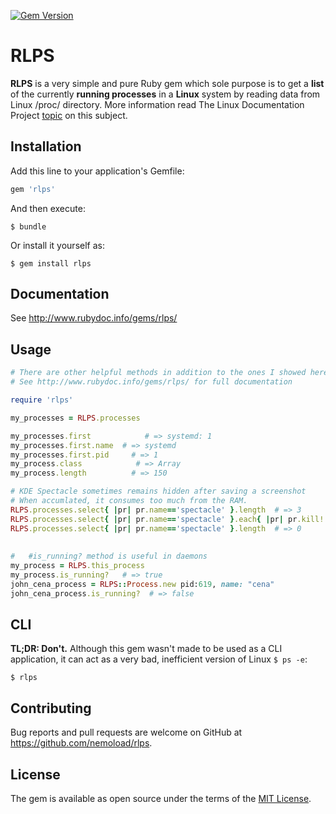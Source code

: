 [![Gem Version](https://badge.fury.io/rb/rlps.svg)](https://badge.fury.io/rb/rlps)
# RLPS

**RLPS** is a very simple and pure Ruby gem which sole purpose is to get a **list** of the currently **running processes** in a **Linux** system by reading data from Linux /proc/ directory.
More information read The Linux Documentation Project [topic](http://tldp.org/LDP/Linux-Filesystem-Hierarchy/html/proc.html) on this subject.
## Installation

Add this line to your application's Gemfile:

```ruby
gem 'rlps'
```

And then execute:

    $ bundle

Or install it yourself as:

    $ gem install rlps

## Documentation
See http://www.rubydoc.info/gems/rlps/
## Usage
``` ruby
# There are other helpful methods in addition to the ones I showed here.
# See http://www.rubydoc.info/gems/rlps/ for full documentation 

require 'rlps'

my_processes = RLPS.processes

my_processes.first            # => systemd: 1
my_processes.first.name  # => systemd
my_processes.first.pid     # => 1
my_process.class            # => Array
my_process.length          # => 150

# KDE Spectacle sometimes remains hidden after saving a screenshot
# When accumlated, it consumes too much from the RAM.
RLPS.processes.select{ |pr| pr.name=='spectacle' }.length  # => 3
RLPS.processes.select{ |pr| pr.name=='spectacle' }.each{ |pr| pr.kill! }
RLPS.processes.select{ |pr| pr.name=='spectacle' }.length  # => 0
 
 
#   #is_running? method is useful in daemons
my_process = RLPS.this_process
my_process.is_running?   # => true
john_cena_process = RLPS::Process.new pid:619, name: "cena"
john_cena_process.is_running?  # => false
```
## CLI
**TL;DR: Don't.**
Although this gem wasn't made to be used as a CLI application, it can act as a very bad, inefficient version of Linux ``` $ ps -e ```:

    $ rlps

## Contributing

Bug reports and pull requests are welcome on GitHub at https://github.com/nemoload/rlps.


## License

The gem is available as open source under the terms of the [MIT License](http://opensource.org/licenses/MIT).

